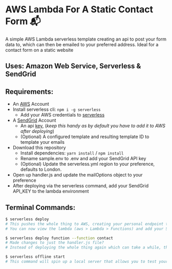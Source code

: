 # AWS Lambda For A Static Contact Form 📬

A simple AWS Lambda serverless template creating an api to post your form data to, which can then be emailed to your preferred address. Ideal for a contact form on a static website

## Uses: Amazon Web Service, Serverless & SendGrid

## Requirements:

- An [AWS](https://aws.amazon.com/) Account
- Install serverless cli: `npm i -g serverless`
  - Add your AWS credentials to [serverless](https://serverless.com/framework/docs/providers/aws/guide/credentials/)
- A [SendGrid](https://sendgrid.com/) Account
  - An api [key](https://app.sendgrid.com/settings/api_keys), (_keep this handy as by default you have to add it to AWS after deploying_)
  - (Optional) A configured template and resulting template ID to template your emails
- Download this repository
  - Install dependencies: `yarn install` / `npm install`
  - Rename sample.env to .env and add your SendGrid API key
  - (Optional) Update the serverless.yml region to your preference, defaults to London.
- Open up handler.js and update the mailOptions object to your preference
- After deploying via the serverless command, add your SendGrid API_KEY to the lambda environment

## Terminal Commands:

```bash
$ serverless deploy
# This pushes the whole thing to AWS, creating your personal endpoint to post your form data to
# You can now view the lambda (aws > Lambda > Functions) and add your SendGrid API_KEY to the environment

$ serverless deploy function --function contact
# Made changes to just the handler.js file?
# Instead of deploying the whole thing again which can take a while, this just updates the Lambda.

$ serverless offline start
# This command will spin up a local server that allows you to test your function locally.
```
